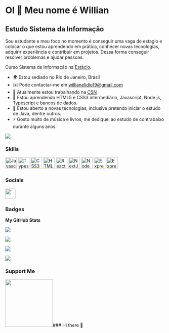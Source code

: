 OI 👋 Meu nome é Willian
=========================
Estudo Sistema da Informação
-----------------------------

Sou estudante e meu foco no momento é conseguir uma vaga de estagio e colocar o que estou aprendendo em prática, conhecer novas tecnologias, adquirir experiência e contribuir em projetos. Dessa forma conseguir resolver problemas e ajudar pessoas.


Curso Sistema de Informação na [Estácio](https://estacio.br/).

* 🌍  Estou sediado no Rio de Janeiro, Brasil
* ✉️  Pode contactar-me em [willianelidio19@gmail.com](mailto:willianelidio19@gmail.com)
* 🚀  Atualmente estou trabalhando na [CSN](https://www.csn.com.br/)
* 🧠  Estou aprendendo HTML5 e CSS3 intermediário, Javascript, Node.js, Typescript e bancos de dados.
* 🤝  Estou aberto a novas tecnologias, inclusive pretendo iniciar o estudo de Java, dentre outros.
* ⚡ Gosto muito de música e livros, me dediquei ao estudo de contrabaixo durante alguns anos.

<a href="https://www.github.com/peguimasid" target="_blank" rel="noreferrer"><img
src="https://img.shields.io/github/followers/w-elidio?logo=github&style=for-the-badge&color=3382ed&labelColor=171717" /></a>

### Skills

<p align="left">
<a href="https://developer.mozilla.org/en-US/docs/Web/JavaScript" target="_blank" rel="noreferrer"><img src="https://raw.githubusercontent.com/danielcranney/readme-generator/main/public/icons/skills/javascript-colored.svg" width="36" height="36" alt="Javascript" /></a>
<a href="https://www.typescriptlang.org/" target="_blank" rel="noreferrer"><img src="https://raw.githubusercontent.com/danielcranney/readme-generator/main/public/icons/skills/typescript-colored.svg" width="36" height="36" alt="Typescript" /></a>
<a href="https://developer.mozilla.org/en-US/docs/Glossary/css" target="_blank" rel="noreferrer"><img src="https://raw.githubusercontent.com/danielcranney/readme-generator/main/public/icons/skills/css3-colored.svg" width="36" height="36" alt="CSS3" /></a>
<a href="https://developer.mozilla.org/en-US/docs/Glossary/HTML5" target="_blank" rel="noreferrer"><img src="https://raw.githubusercontent.com/danielcranney/readme-generator/main/public/icons/skills/html5-colored.svg" width="36" height="36" alt="HTML5" /></a>
<a href="https://reactjs.org/" target="_blank" rel="noreferrer"><img src="https://raw.githubusercontent.com/danielcranney/readme-generator/main/public/icons/skills/react-colored.svg" width="36" height="36" alt="React" /></a>
<a href="https://nextjs.org/docs" target="_blank" rel="noreferrer"><img src="https://raw.githubusercontent.com/danielcranney/readme-generator/main/public/icons/skills/nextjs-colored-dark.svg" width="36" height="36" alt="NextJs" /></a>
<a href="https://nodejs.org/en/" target="_blank" rel="noreferrer"><img src="https://raw.githubusercontent.com/danielcranney/readme-generator/main/public/icons/skills/nodejs-colored.svg" width="36" height="36" alt="NodeJS" /></a>
<a href="https://expressjs.com/" target="_blank" rel="noreferrer"><img src="https://raw.githubusercontent.com/danielcranney/readme-generator/main/public/icons/skills/express-colored-dark.svg" width="36" height="36" alt="Express" /></a>
<a href= "https://www.mysql.com/" target="_blank" rel="noreferrer"><img src="https://raw.githubusercontent.com/danielcranney/readme-generator/main/public/icons/skills/mysql-colored.svg" width="36" height="36" alt="Express" /></a>



### Socials

<p align="left"> <a href="https://www.linkedin.com/in/guilhermo-masid-494677b8" target="_blank" rel="noreferrer"><img src="https://raw.githubusercontent.com/danielcranney/readme-generator/main/public/icons/socials/linkedin.svg" width="32" height="32" /></a></p>

### Badges

<b>My GitHub Stats</b>

<a href="http://www.github.com/w-elidio"><img src="https://github-readme-stats-peguimasid.vercel.app/api?username=w-elidio&show_icons=true&hide=&count_private=true&title_color=3382ed&text_color=ffffff&icon_color=3382ed&bg_color=171717&hide_border=true&show_icons=true%22%20alt=%22peguimasid%27s%20GitHub%20stats" /></a>

<a href="http://www.github.com/w-elidio"><img src="https://github-readme-streak-stats.herokuapp.com/?user=w-elidio&stroke=ffffff&background=171717&ring=3382ed&fire=3382ed&currStreakNum=ffffff&currStreakLabel=3382ed&sideNums=ffffff&sideLabels=ffffff&dates=ffffff&hide_border=true" /></a>

<a href="http://www.github.com/w-elidio"><img src="https://activity-graph.herokuapp.com/graph?username=w-elidio&bg_color=171717&color=ffffff&line=3382ed&point=ffffff&area_color=171717&area=true&hide_border=true&custom_title=GitHub%20Commits%20Graph%22%20alt=%22GitHub%20Commits%20Graph" /></a>

<a href="https://github.com/w-elidio" align="left"><img src="https://github-readme-stats-peguimasid.vercel.app/api/top-langs/?username=w-elidio&layout=compact&title_color=3382ed&text_color=ffffff&icon_color=3382ed&bg_color=171717&hide_border=true&locale=en&custom_title=Top%20%Languages%22%20alt=%22Top%20Languages" /></a>


### Support Me

<a href="https://www.buymeacoffee.com/w-elidio"><img src="https://cdn.buymeacoffee.com/buttons/v2/default-yellow.png" width="150" /></a>### Hi there 👋

<!--
**w-elidio/w-elidio** is a ✨ _special_ ✨ repository because its `README.md` (this file) appears on your GitHub profile.

Here are some ideas to get you started:

- 🔭 I’m currently working on ...
- 🌱 I’m currently learning ...
- 👯 I’m looking to collaborate on ...
- 🤔 I’m looking for help with ...
- 💬 Ask me about ...
- 📫 How to reach me: ...
- 😄 Pronouns: ...
- ⚡ Fun fact: ...
-->
